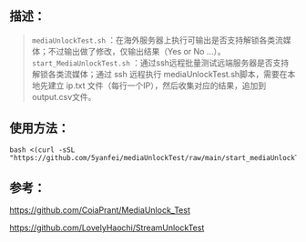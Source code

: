 ## 描述：
>`mediaUnlockTest.sh` ：在海外服务器上执行可输出是否支持解锁各类流媒体；不过输出做了修改，仅输出结果（Yes or No ...）。  
>`start_MediaUnlockTest.sh` ：通过ssh远程批量测试远端服务器是否支持解锁各类流媒体；通过 ssh 远程执行 mediaUnlockTest.sh脚本，需要在本地先建立 ip.txt 文件（每行一个IP），然后收集对应的结果，追加到output.csv文件。
## 使用方法：  
    bash <(curl -sSL "https://github.com/5yanfei/mediaUnlockTest/raw/main/start_mediaUnlockTest.sh")   
## 参考：
https://github.com/CoiaPrant/MediaUnlock_Test

https://github.com/LovelyHaochi/StreamUnlockTest
